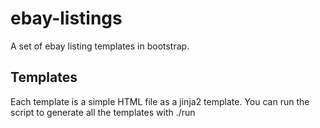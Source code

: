 # ebay-listings
A set of ebay listing templates in bootstrap.

## Templates

Each template is a simple HTML file as a jinja2 template. You can run the script to generate all the templates with ./run
